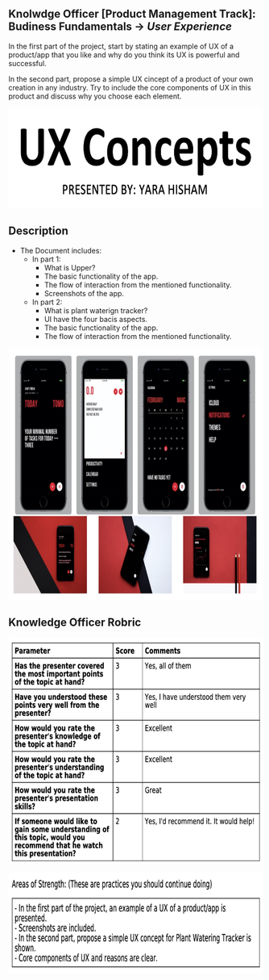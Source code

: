 ## Knolwdge Officer [Product Management Track]: Budiness Fundamentals -> _User Experience_
In the first part of the project, start by stating an example of UX of a product/app that you like and why do you think its UX is powerful and successful. 

In the second part, propose a simple UX cincept of a product of your own creation in any industry. Try to include the core components of UX in this product and discuss why you choose each element.

<p align="center">
<img src="https://github.com/yarahisham/Casestudy-User_Experience/blob/main/Images/Screen%20Shot%202021-04-27%20at%205.16.31%20PM.jpg" alt="alt text" width="700" height="200" >
</p>

## Description
- The Document includes:
  - In part 1:
    - What is Upper?
    - The basic functionality of the app.
    - The flow of interaction from the mentioned functionality.
    - Screenshots of the app.
  - In part 2:
    - What is plant waterign tracker?
    - UI have the four bacis aspects.
    - The basic functionality of the app.
    - The flow of interaction from the mentioned functionality.

<p align="center">
<img src="https://github.com/yarahisham/Casestudy-User_Experience/blob/main/Images/Screen%20Shot%202021-04-27%20at%205.15.35%20PM.jpg" alt="alt text" width="700" height="500" >
</p>
 
## Knowledge Officer Robric
<p align="center">
<img src="https://github.com/yarahisham/Casestudy-User_Experience/blob/main/Images/Screen%20Shot%202021-04-27%20at%205.18.25%20PM.jpg" alt="alt text" width="700" height="450" >
</p>

<p align="center">
<img src="https://github.com/yarahisham/Casestudy-User_Experience/blob/main/Images/Screen%20Shot%202021-04-27%20at%205.18.34%20PM.jpg" alt="alt text" width="700" height="200" >
</p>
